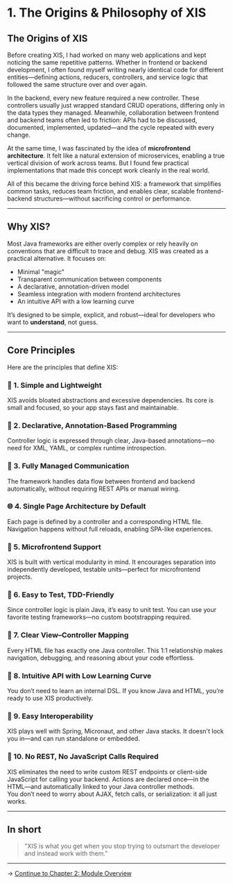 # 1. The Origins & Philosophy of XIS

## The Origins of XIS

Before creating XIS, I had worked on many web applications and kept noticing the same repetitive patterns. Whether in
frontend or backend development, I often found myself writing nearly identical code for different entities—defining
actions, reducers, controllers, and service logic that followed the same structure over and over again.

In the backend, every new feature required a new controller. These controllers usually just wrapped standard CRUD
operations, differing only in the data types they managed. Meanwhile, collaboration between frontend and backend teams
often led to friction: APIs had to be discussed, documented, implemented, updated—and the cycle repeated with every
change.

At the same time, I was fascinated by the idea of **microfrontend architecture**. It felt like a natural extension of
microservices, enabling a true vertical division of work across teams. But I found few practical implementations that
made this concept work cleanly in the real world.

All of this became the driving force behind XIS: a framework that simplifies common tasks, reduces team friction, and
enables clear, scalable frontend-backend structures—without sacrificing control or performance.

---

## Why XIS?

Most Java frameworks are either overly complex or rely heavily on conventions that are difficult to trace and debug. XIS
was created as a practical alternative. It focuses on:

- Minimal "magic"
- Transparent communication between components
- A declarative, annotation-driven model
- Seamless integration with modern frontend architectures
- An intuitive API with a low learning curve

It’s designed to be simple, explicit, and robust—ideal for developers who want to **understand**, not guess.

---

## Core Principles

Here are the principles that define XIS:

### 🧩 1. Simple and Lightweight

XIS avoids bloated abstractions and excessive dependencies. Its core is small and focused, so your app stays fast and
maintainable.

### 🧠 2. Declarative, Annotation-Based Programming

Controller logic is expressed through clear, Java-based annotations—no need for XML, YAML, or complex runtime
introspection.

### 🔄 3. Fully Managed Communication

The framework handles data flow between frontend and backend automatically, without requiring REST APIs or manual
wiring.

### 🌐 4. Single Page Architecture by Default

Each page is defined by a controller and a corresponding HTML file. Navigation happens without full reloads, enabling
SPA-like experiences.

### 🧱 5. Microfrontend Support

XIS is built with vertical modularity in mind. It encourages separation into independently developed, testable
units—perfect for microfrontend projects.

### 🧪 6. Easy to Test, TDD-Friendly

Since controller logic is plain Java, it’s easy to unit test. You can use your favorite testing frameworks—no custom
bootstrapping required.

### 🔗 7. Clear View–Controller Mapping

Every HTML file has exactly one Java controller. This 1:1 relationship makes navigation, debugging, and reasoning about
your code effortless.

### 🧭 8. Intuitive API with Low Learning Curve

You don’t need to learn an internal DSL. If you know Java and HTML, you’re ready to use XIS productively.

### 🔧 9. Easy Interoperability

XIS plays well with Spring, Micronaut, and other Java stacks. It doesn't lock you in—and can run standalone or embedded.

### 🔌 10. No REST, No JavaScript Calls Required

XIS eliminates the need to write custom REST endpoints or client-side JavaScript for calling your backend. Actions are
declared once—in the HTML—and automatically linked to your Java controller methods.  
You don’t need to worry about AJAX, fetch calls, or serialization: it all just works.

---

## In short

> "XIS is what you get when you stop trying to outsmart the developer and instead work with them."

---

→ [Continue to Chapter 2: Module Overview](02-overview)
